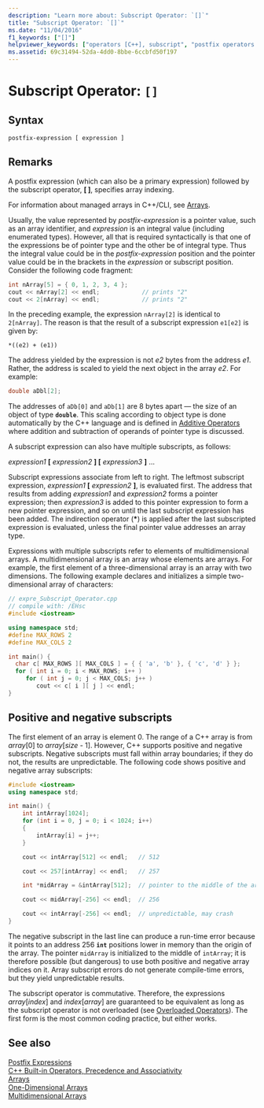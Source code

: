 ```yaml
---
description: "Learn more about: Subscript Operator: `[]`"
title: "Subscript Operator: `[]`"
ms.date: "11/04/2016"
f1_keywords: ["[]"]
helpviewer_keywords: ["operators [C++], subscript", "postfix operators [C++]", "[] operator", "subscript operator [C++], syntax"]
ms.assetid: 69c31494-52da-4dd0-8bbe-6ccbfd50f197
---
```

# Subscript Operator: `[]`

## Syntax

```
postfix-expression [ expression ]
```

## Remarks

A postfix expression (which can also be a primary expression) followed by the subscript operator, **[ ]**, specifies array indexing.

For information about managed arrays in C++/CLI, see [Arrays](../extensions/arrays-cpp-component-extensions.md).

Usually, the value represented by *postfix-expression* is a pointer value, such as an array identifier, and *expression* is an integral value (including enumerated types). However, all that is required syntactically is that one of the expressions be of pointer type and the other be of integral type. Thus the integral value could be in the *postfix-expression* position and the pointer value could be in the brackets in the *expression* or subscript position. Consider the following code fragment:

```cpp
int nArray[5] = { 0, 1, 2, 3, 4 };
cout << nArray[2] << endl;            // prints "2"
cout << 2[nArray] << endl;            // prints "2"
```

In the preceding example, the expression `nArray[2]` is identical to `2[nArray]`. The reason is that the result of a subscript expression `e1[e2]` is given by:

`*((e2) + (e1))`

The address yielded by the expression is not *e2* bytes from the address *e1*. Rather, the address is scaled to yield the next object in the array *e2*. For example:

```cpp
double aDbl[2];
```

The addresses of `aDb[0]` and `aDb[1]` are 8 bytes apart — the size of an object of type **`double`**. This scaling according to object type is done automatically by the C++ language and is defined in [Additive Operators](../cpp/additive-operators-plus-and.md) where addition and subtraction of operands of pointer type is discussed.

A subscript expression can also have multiple subscripts, as follows:

*expression1* **[** *expression2* **] [** *expression3* **]** ...

Subscript expressions associate from left to right. The leftmost subscript expression, *expression1* **[** *expression2* **]**, is evaluated first. The address that results from adding *expression1* and *expression2* forms a pointer expression; then *expression3* is added to this pointer expression to form a new pointer expression, and so on until the last subscript expression has been added. The indirection operator (<strong>\*</strong>) is applied after the last subscripted expression is evaluated, unless the final pointer value addresses an array type.

Expressions with multiple subscripts refer to elements of multidimensional arrays. A multidimensional array is an array whose elements are arrays. For example, the first element of a three-dimensional array is an array with two dimensions. The following example declares and initializes a simple two-dimensional array of characters:

```cpp
// expre_Subscript_Operator.cpp
// compile with: /EHsc
#include <iostream>

using namespace std;
#define MAX_ROWS 2
#define MAX_COLS 2

int main() {
  char c[ MAX_ROWS ][ MAX_COLS ] = { { 'a', 'b' }, { 'c', 'd' } };
  for ( int i = 0; i < MAX_ROWS; i++ )
     for ( int j = 0; j < MAX_COLS; j++ )
        cout << c[ i ][ j ] << endl;
}
```

## Positive and negative subscripts

The first element of an array is element 0. The range of a C++ array is from *array*[0] to *array*[*size* - 1]. However, C++ supports positive and negative subscripts. Negative subscripts must fall within array boundaries; if they do not, the results are unpredictable. The following code shows positive and negative array subscripts:

```cpp
#include <iostream>
using namespace std;

int main() {
    int intArray[1024];
    for (int i = 0, j = 0; i < 1024; i++)
    {
        intArray[i] = j++;
    }

    cout << intArray[512] << endl;   // 512

    cout << 257[intArray] << endl;   // 257

    int *midArray = &intArray[512];  // pointer to the middle of the array

    cout << midArray[-256] << endl;  // 256

    cout << intArray[-256] << endl;  // unpredictable, may crash
}
```

The negative subscript in the last line can produce a run-time error because it points to an address 256 **`int`** positions lower in memory than the origin of the array. The pointer `midArray` is initialized to the middle of `intArray`; it is therefore possible (but dangerous) to use both positive and negative array indices on it. Array subscript errors do not generate compile-time errors, but they yield unpredictable results.

The subscript operator is commutative. Therefore, the expressions *array*[*index*] and *index*[*array*] are guaranteed to be equivalent as long as the subscript operator is not overloaded (see [Overloaded Operators](../cpp/operator-overloading.md)). The first form is the most common coding practice, but either works.

## See also

[Postfix Expressions](../cpp/postfix-expressions.md)\
[C++ Built-in Operators, Precedence and Associativity](../cpp/cpp-built-in-operators-precedence-and-associativity.md)\
[Arrays](../cpp/arrays-cpp.md)\
[One-Dimensional Arrays](../c-language/one-dimensional-arrays.md)\
[Multidimensional Arrays](../c-language/multidimensional-arrays-c.md)
